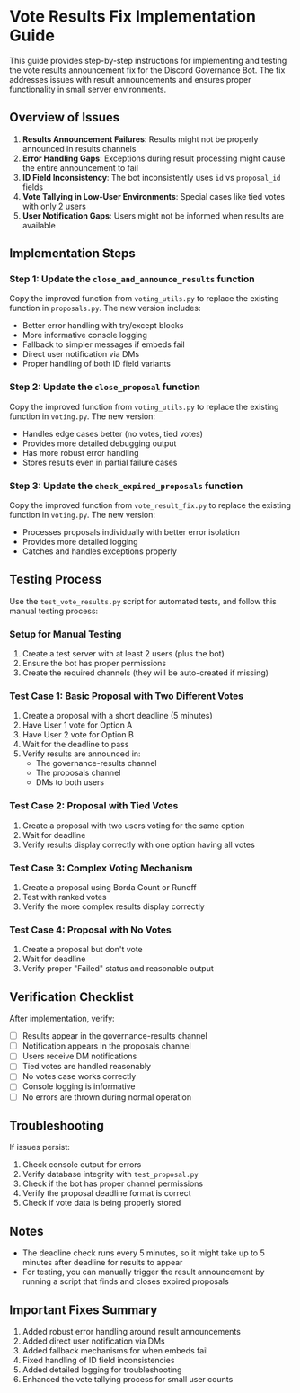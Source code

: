 # Vote Results Fix Implementation Guide

This guide provides step-by-step instructions for implementing and testing the vote results announcement fix for the Discord Governance Bot. The fix addresses issues with result announcements and ensures proper functionality in small server environments.

## Overview of Issues

1. **Results Announcement Failures**: Results might not be properly announced in results channels
2. **Error Handling Gaps**: Exceptions during result processing might cause the entire announcement to fail
3. **ID Field Inconsistency**: The bot inconsistently uses `id` vs `proposal_id` fields
4. **Vote Tallying in Low-User Environments**: Special cases like tied votes with only 2 users
5. **User Notification Gaps**: Users might not be informed when results are available

## Implementation Steps

### Step 1: Update the `close_and_announce_results` function

Copy the improved function from `voting_utils.py` to replace the existing function in `proposals.py`. The new version includes:

- Better error handling with try/except blocks
- More informative console logging
- Fallback to simpler messages if embeds fail
- Direct user notification via DMs
- Proper handling of both ID field variants

### Step 2: Update the `close_proposal` function

Copy the improved function from `voting_utils.py` to replace the existing function in `voting.py`. The new version:

- Handles edge cases better (no votes, tied votes)
- Provides more detailed debugging output
- Has more robust error handling
- Stores results even in partial failure cases

### Step 3: Update the `check_expired_proposals` function

Copy the improved function from `vote_result_fix.py` to replace the existing function in `voting.py`. The new version:

- Processes proposals individually with better error isolation
- Provides more detailed logging
- Catches and handles exceptions properly

## Testing Process

Use the `test_vote_results.py` script for automated tests, and follow this manual testing process:

### Setup for Manual Testing

1. Create a test server with at least 2 users (plus the bot)
2. Ensure the bot has proper permissions
3. Create the required channels (they will be auto-created if missing)

### Test Case 1: Basic Proposal with Two Different Votes

1. Create a proposal with a short deadline (5 minutes)
2. Have User 1 vote for Option A
3. Have User 2 vote for Option B
4. Wait for the deadline to pass
5. Verify results are announced in:
   - The governance-results channel
   - The proposals channel
   - DMs to both users

### Test Case 2: Proposal with Tied Votes

1. Create a proposal with two users voting for the same option
2. Wait for deadline
3. Verify results display correctly with one option having all votes

### Test Case 3: Complex Voting Mechanism

1. Create a proposal using Borda Count or Runoff
2. Test with ranked votes
3. Verify the more complex results display correctly

### Test Case 4: Proposal with No Votes

1. Create a proposal but don't vote
2. Wait for deadline
3. Verify proper "Failed" status and reasonable output

## Verification Checklist

After implementation, verify:

- [ ] Results appear in the governance-results channel
- [ ] Notification appears in the proposals channel
- [ ] Users receive DM notifications
- [ ] Tied votes are handled reasonably
- [ ] No votes case works correctly
- [ ] Console logging is informative
- [ ] No errors are thrown during normal operation

## Troubleshooting

If issues persist:

1. Check console output for errors
2. Verify database integrity with `test_proposal.py`
3. Check if the bot has proper channel permissions
4. Verify the proposal deadline format is correct
5. Check if vote data is being properly stored

## Notes

- The deadline check runs every 5 minutes, so it might take up to 5 minutes after deadline for results to appear
- For testing, you can manually trigger the result announcement by running a script that finds and closes expired proposals

## Important Fixes Summary

1. Added robust error handling around result announcements
2. Added direct user notification via DMs 
3. Added fallback mechanisms for when embeds fail
4. Fixed handling of ID field inconsistencies
5. Added detailed logging for troubleshooting
6. Enhanced the vote tallying process for small user counts